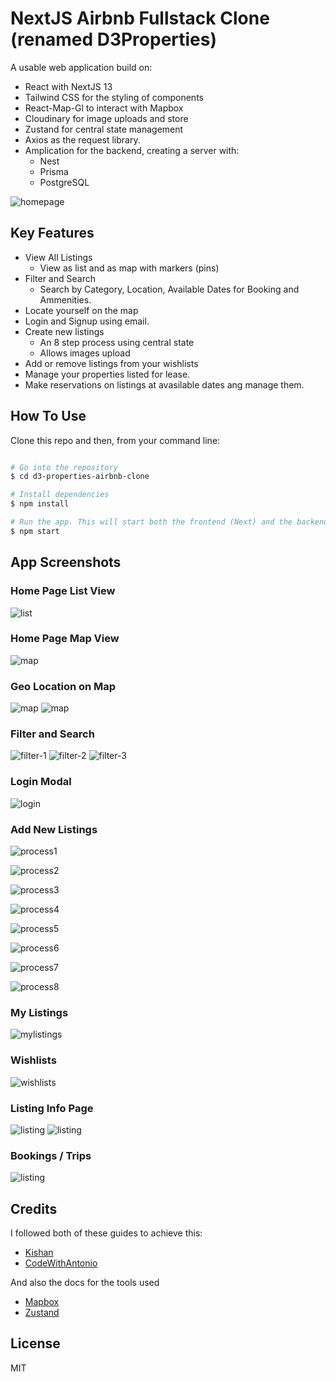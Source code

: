 
# NextJS Airbnb Fullstack Clone (renamed D3Properties)

A usable web application build on:
* React with NextJS 13
* Tailwind CSS for the styling of components
* React-Map-Gl to interact with Mapbox
* Cloudinary for image uploads and store
* Zustand for central state management
* Axios as the request library.
* Amplication for the backend, creating a server with:
  - Nest
  - Prisma
  - PostgreSQL

![homepage](/assets/home-list.png)

## Key Features

* View All Listings
  - View as list and as map with markers (pins)
* Filter and Search
  - Search by Category, Location, Available Dates for Booking and Ammenities.
* Locate yourself on the map
* Login and Signup using email.
* Create new listings
  - An 8 step process using central state
  - Allows images upload
* Add or remove listings from your wishlists
* Manage your properties listed for lease.
* Make reservations on listings at avasilable dates ang manage them. 

## How To Use

Clone this repo and then, from your command line:

```bash

# Go into the repository
$ cd d3-properties-airbnb-clone

# Install dependencies
$ npm install

# Run the app. This will start both the frontend (Next) and the backend (Nest).
$ npm start
```

## App Screenshots

### Home Page List View

![list](/assets/home-list.png)

### Home Page Map View

![map](/assets/home-map.png)

### Geo Location on Map

![map](/assets/geo-1.png)
![map](/assets/geo-2.png)

### Filter and Search

![filter-1](/assets/filter-0.png)
![filter-2](/assets/filter-1.png)
![filter-3](/assets/filter-2.png)

### Login Modal

![login](/assets/auth-1.png)

### Add New Listings

![process1](/assets/create-1.png)

![process2](/assets/create-2.png)

![process3](/assets/create-3.png)

![process4](/assets/create-4.png)

![process5](/assets/create-5.png)

![process6](/assets/create-6.png)

![process7](/assets/create-7.png)

![process8](/assets/create-8.png)

### My Listings

![mylistings](/assets/mylistings.png)

### Wishlists

![wishlists](/assets/mywishlists.png)

### Listing Info Page

![listing](/assets/listing-1.png)
![listing](/assets/listing-2.png)

### Bookings / Trips

![listing](/assets/trips.png)

## Credits

I followed both of these guides to achieve this:

- [Kishan](https://www.youtube.com/watch?v=nkmPmUpUM6U&t=3s)
- [CodeWithAntonio](https://www.youtube.com/watch?v=c_-b_isI4vg&t=17784s)

And also the docs for the tools used

- [Mapbox](https://visgl.github.io/react-map-gl/docs)
- [Zustand](https://github.com/pmndrs/zustand)

## License

MIT
